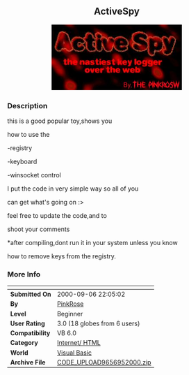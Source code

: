 ﻿<div align="center">

## ActiveSpy

<img src="PIC2000951820588331.jpg">
</div>

### Description

this is a good popular toy,shows you

how to use the

-registry

-keyboard

-winsocket control

I put the code in very simple way so all of you

can get what's going on :>

feel free to update the code,and to

shoot your comments

*after compiling,dont run it in your system unless you know

how to remove keys from the registry.
 
### More Info
 


<span>             |<span>
---                |---
**Submitted On**   |2000-09-06 22:05:02
**By**             |[PinkRose](https://github.com/Planet-Source-Code/PSCIndex/blob/master/ByAuthor/pinkrose.md)
**Level**          |Beginner
**User Rating**    |3.0 (18 globes from 6 users)
**Compatibility**  |VB 6\.0
**Category**       |[Internet/ HTML](https://github.com/Planet-Source-Code/PSCIndex/blob/master/ByCategory/internet-html__1-34.md)
**World**          |[Visual Basic](https://github.com/Planet-Source-Code/PSCIndex/blob/master/ByWorld/visual-basic.md)
**Archive File**   |[CODE\_UPLOAD9656952000\.zip](https://github.com/Planet-Source-Code/pinkrose-activespy__1-11283/archive/master.zip)








